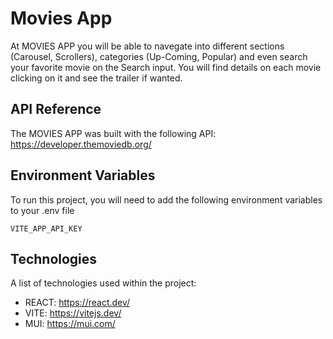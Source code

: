 
# Movies App

At MOVIES APP you will be able to navegate into different sections (Carousel, Scrollers), categories (Up-Coming, Popular) and even search your favorite movie on the Search input. You will find details on each movie clicking on it and see the trailer if wanted.


## API Reference

The MOVIES APP was built with the following API:
https://developer.themoviedb.org/


## Environment Variables

To run this project, you will need to add the following environment variables to your .env file

`VITE_APP_API_KEY `

## Technologies

A list of technologies used within the project:
* REACT: https://react.dev/
* VITE: https://vitejs.dev/
* MUI: https://mui.com/


